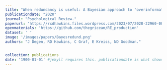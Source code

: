 ```yaml
---
title: "When redundancy is useful: A Bayesian approach to 'overinformative' referring expressions."
publicationdate: "2020"
journal: "Psychological Review."
paperurl: 'https://rxdhawkins.files.wordpress.com/2023/07/2020-22960-001-1.pdf'
openmaterials: 'https://github.com/thegricean/RE_production' 
dataset: ' '
image: '/images/papers/Bayesredund.png'
authors: "J Degen, RD Hawkins, C Graf, E Kreiss, ND Goodman."


collection: publications
date: '1900-01-01' #jekyll requires this. publicationdate is what shows up
---
```

